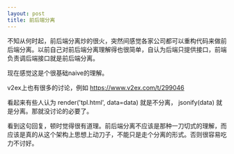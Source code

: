 ```yaml
---
layout: post
title: 前后端分离
---
```


不知从何时起，前后端分离炒的很火，突然间感觉各家公司都可以重构代码来做前后端分离。以前自己对前后端分离理解得也很简单，自认为后端只提供接口，前端负责调后端接口就是前后端分离。

现在感觉这是个很基础naive的理解。

v2ex上也有很多的讨论，例如 https://www.v2ex.com/t/299046

看起来有些人认为 render('tpl.html', data=data) 就是不分离， jsonify(data) 就是分离。那就没讨论的必要了。

看到这句回复，顿时觉得很有道理。前后端分离不应该是那种一刀切式的理解，而应该是真的从这个架构上思想上动刀子，不能只是走个分离的形式。否则很容易吃力不讨好。
